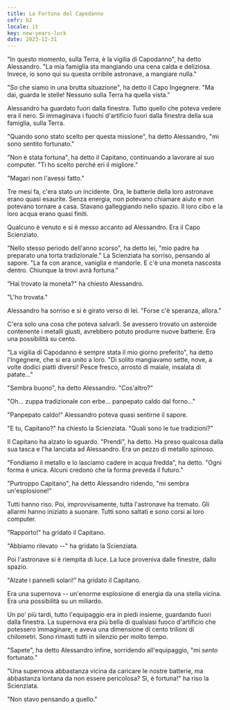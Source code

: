 ```yaml
---
title: La Fortuna del Capodanno
cefr: b2
locale: it
key: new-years-luck
date: 2023-12-31
---
```


"In questo momento, sulla Terra, è la vigilia di Capodanno", ha detto Alessandro. "La mia famiglia sta mangiando una cena calda e deliziosa. Invece, io sono qui su questa orribile astronave, a mangiare nulla."

"So che siamo in una brutta situazione", ha detto il Capo Ingegnere. "Ma dai, guarda le stelle! Nessuno sulla Terra ha quella vista."

Alessandro ha guardato fuori dalla finestra. Tutto quello che poteva vedere era il nero. Si immaginava i fuochi d'artificio fuori dalla finestra della sua famiglia, sulla Terra.

"Quando sono stato scelto per questa missione", ha detto Alessandro, "mi sono sentito fortunato."

"Non è stata fortuna", ha detto il Capitano, continuando a lavorare al suo computer. "Ti ho scelto perché eri il migliore."

"Magari non l'avessi fatto."

Tre mesi fa, c'era stato un incidente. Ora, le batterie della loro astronave erano quasi esaurite. Senza energia, non potevano chiamare aiuto e non potevano tornare a casa. Stavano galleggiando nello spazio. Il loro cibo e la loro acqua erano quasi finiti.

Qualcuno è venuto e si è messo accanto ad Alessandro. Era il Capo Scienziato.

"Nello stesso periodo dell'anno scorso", ha detto lei, "mio padre ha preparato una torta tradizionale." La Scienziata ha sorriso, pensando al sapore. "La fa con arance, vaniglia e mandorle. E c'è una moneta nascosta dentro. Chiunque la trovi avrà fortuna."

"Hai trovato la moneta?" ha chiesto Alessandro.

"L'ho trovata."

Alessandro ha sorriso e si è girato verso di lei. "Forse c'è speranza, allora."

C'era solo una cosa che poteva salvarli. Se avessero trovato un asteroide contenente i metalli giusti, avrebbero potuto produrre nuove batterie. Era una possibilità su cento.

"La vigilia di Capodanno è sempre stata il mio giorno preferito", ha detto l'Ingegnere, che si era unito a loro. "Di solito mangiavamo sette, nove, a volte dodici piatti diversi! Pesce fresco, arrosto di maiale, insalata di patate..."

"Sembra buono", ha detto Alessandro. "Cos'altro?"

"Oh... zuppa tradizionale con erbe... panpepato caldo dal forno..."

"Panpepato caldo!" Alessandro poteva quasi sentirne il sapore.

"E tu, Capitano?" ha chiesto la Scienziata. "Quali sono le tue tradizioni?"

Il Capitano ha alzato lo sguardo. "Prendi", ha detto. Ha preso qualcosa dalla sua tasca e l'ha lanciata ad Alessandro. Era un pezzo di metallo spinoso.

"Fondiamo il metallo e lo lasciamo cadere in acqua fredda", ha detto. "Ogni forma è unica. Alcuni credono che la forma preveda il futuro."

"Purtroppo Capitano", ha detto Alessandro ridendo, "mi sembra un'esplosione!"

Tutti hanno riso. Poi, improvvisamente, tutta l'astronave ha tremato. Gli allarmi hanno iniziato a suonare. Tutti sono saltati e sono corsi ai loro computer.

"Rapporto!" ha gridato il Capitano.

"Abbiamo rilevato --" ha gridato la Scienziata.

Poi l'astronave si è riempita di luce. La luce proveniva dalle finestre, dallo spazio.

"Alzate i pannelli solari!" ha gridato il Capitano.

Era una supernova -- un'enorme esplosione di energia da una stella vicina. Era una possibilità su un miliardo.

Un po' più tardi, tutto l'equipaggio era in piedi insieme, guardando fuori dalla finestra. La supernova era più bella di qualsiasi fuoco d'artificio che potessero immaginare, e aveva una dimensione di cento trilioni di chilometri. Sono rimasti tutti in silenzio per molto tempo.

"Sapete", ha detto Alessandro infine, sorridendo all'equipaggio, "mi *sento* fortunato."

"Una supernova abbastanza vicina da caricare le nostre batterie, ma abbastanza lontana da non essere pericolosa? Sì, è fortuna!" ha riso la Scienziata.

"Non stavo pensando a quello."
